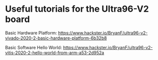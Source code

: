 # Useful tutorials for the Ultra96-V2 board

Basic Hardware Platform: https://www.hackster.io/BryanF/ultra96-v2-vivado-2020-2-basic-hardware-platform-6b32b8

Basic Software Hello World: https://www.hackster.io/BryanF/ultra96-v2-vitis-2020-2-hello-world-from-arm-a53-2d952a
